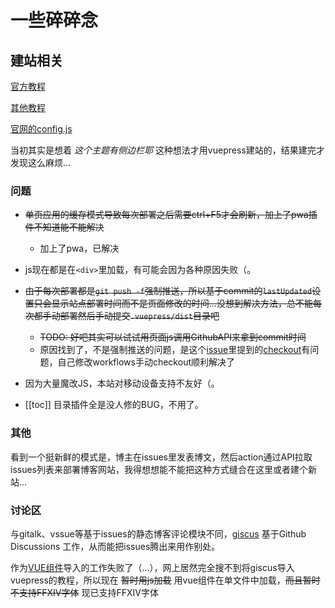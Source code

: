 # 一些碎碎念

## 建站相关

[官方教程](https://v1.vuepress.vuejs.org/zh/guide/getting-started.html)

[其他教程](https://segmentfault.com/a/1190000017055963)

[官网的config.js](https://github.com/vuejs/vuepress/blob/master/packages/docs/docs/.vuepress/config.js)

当初其实是想着 <i>这个主题有侧边栏耶</i> 这种想法才用vuepress建站的，结果建完才发现这么麻烦...

### 问题

* ~~单页应用的缓存模式导致每次部署之后需要ctrl+F5才会刷新，加上了pwa插件不知道能不能解决~~
    * 加上了pwa，已解决

* js现在都是在`<div>`里加载，有可能会因为各种原因失败（。    

* ~~由于每次部署都是`git push -f`强制推送，所以基于commit的`lastUpdated`设置只会显示站点部署时间而不是页面修改的时间...没想到解决方法，总不能每次都手动部署然后手动提交`.vuepress/dist`目录吧~~
    * ~~TODO: 好吧其实可以试试用页面js调用GithubAPI来拿到commit时间~~
    * 原因找到了，不是强制推送的问题，是这个[issue](https://github.com/reuixiy/hugo-theme-meme/issues/107#issuecomment-740006482)里提到的[checkout](https://github.com/actions/checkout)有问题，自己修改workflows手动checkout顺利解决了

* 因为大量魔改JS，本站对移动设备支持不友好（。

* [[toc]] 目录插件全是没人修的BUG，不用了。

### 其他

看到一个挺新鲜的模式是，博主在issues里发表博文，然后action通过API拉取issues列表来部署博客网站，我得想想能不能把这种方式缝合在这里或者建个新站...

### 讨论区

与gitalk、vssue等基于issues的静态博客评论模块不同，[giscus](https://github.com/laymonage/giscus) 基于Github Discussions 工作，从而能把issues腾出来用作别处。

作为[VUE组件](https://github.com/giscus/giscus-component)导入的工作失败了（...），网上居然完全搜不到将giscus导入vuepress的教程，所以现在 ~~暂时用js加载~~ 用vue组件在单文件中加载，~~而且暂时不支持FFXIV字体~~ 现已支持FFXIV字体


